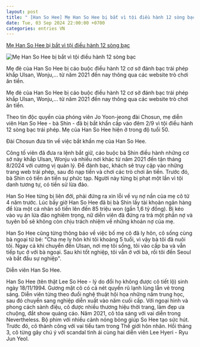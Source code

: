 ```yaml
---
layout: post
title: " [Han So Hee] Mẹ Han So Hee bị bắt vì tội điều hành 12 sòng bạc"
date: Tue, 03 Sep 2024 22:00:00 +0700
categories: entries VN
---
```

[Mẹ Han So Hee bị bắt vì tội điều hành 12 sòng bạc](https://baoquangninh.vn/me-han-so-hee-bi-bat-vi-toi-dieu-hanh-12-song-bac-3317009.html)

![Mẹ Han So Hee bị bắt vì tội điều hành 12 sòng bạc](https://media.baoquangninh.vn/thumb/600/upload/image/202409/thumbnail/2252827_efd32c1091692984b547f0ff5302857f.jpg)

Mẹ đẻ của Han So Hee bị cáo buộc điều hành 12 cơ sở đánh bạc trái phép khắp Ulsan, Wonju,... từ năm 2021 đến nay thông qua các website trò chơi ăn tiền.

Mẹ đẻ của Han So Hee bị cáo buộc điều hành 12 cơ sở đánh bạc trái phép khắp Ulsan, Wonju,... từ năm 2021 đến nay thông qua các website trò chơi ăn tiền.

Theo tin độc quyền của phóng viên Jo Yoon-jeong đài Chosun, mẹ diễn viên Han So Hee - bà Shin - đã bị bắt khẩn cấp vào đêm 2/9 vì tội điều hành 12 sòng bạc trái phép. Mẹ của Han So Hee hiện ở trong độ tuổi 50.

Đài Chosun đưa tin về việc bắt khẩn mẹ của Han So Hee.

Công tố viên đã đưa ra lệnh bắt giữ, cáo buộc bà Shin điều hành những cơ sở này khắp Ulsan, Wonju và nhiều nơi khác từ năm 2021 đến tận tháng 8/2024 với cương vị quản lý. Để đánh bạc, khách sẽ truy cập vào những trang web trái phép, sau đó nạp tiền và chơi các trò chơi ăn tiền. Trước đó, bà Shin có tiền án tiền sự phức tạp. Người này từng bị phạt một lần vì tội danh tương tự, có tiền sử lừa đảo.

Han So Hee từng bị liên đới, phải đứng ra xin lỗi về vụ nợ nần của mẹ cô từ 4 năm trước. Lúc bấy giờ Han So Hee đã bị bà Shin lấy tài khoản ngân hàng để lừa một cá nhân số tiền lên đến 85 triệu won (gần 1,6 tỷ đồng). Bị kéo vào vụ án lừa đảo nghiêm trọng, nữ diễn viên đã đứng ra trả một phần nợ và tuyên bố sẽ không còn chịu trách nhiệm về những khoản nợ của mẹ.

Han So Hee cũng từng thông báo về việc bố mẹ cô đã ly hôn, cô sống cùng bà ngoại từ bé: "Cha mẹ ly hôn khi tôi khoảng 5 tuổi, vì vậy bà tôi đã nuôi tôi. Ngay cả khi chuyển đến Ulsan, nơi mẹ tôi sống, tôi vào cấp ba và vẫn tiếp tục ở với bà ngoại. Sau khi tốt nghiệp, tôi vẫn ở với bà, rồi tôi đến Seoul và bắt đầu sự nghiệp".

Diễn viên Han So Hee.

Han So Hee (tên thật Lee So Hee - lý do đổi họ không được cô tiết lộ) sinh ngày 18/11/1994. Gương mặt cô có cả nét quyến rũ lạnh lùng lẫn vẻ trong sáng. Diễn viên từng theo đuổi nghệ thuật hội họa những năm trung học, sau đó chuyển sang nghiệp diễn xuất vào năm cuối cấp. Với ngoại hình và phong cách sành điệu, cô được nhiều thương hiệu thời trang, làm đẹp ưa chuộng, đắt show quảng cáo. Năm 2021, cô tỏa sáng với vai diễn trong Nevertheless. Bộ phim với nhiều cảnh nóng bỏng giúp So Hee tạo sức hút. Trước đó, cô thành công với vai tiểu tam trong Thế giới hôn nhân. Hồi tháng 3, cô từng gây chú ý với scandal tình ái cùng hai diễn viên Lee Hyeri - Ryu Jun Yeol.

